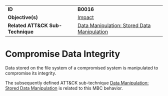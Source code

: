 |||
|---------|------------------------|
|**ID**|**B0016**|
|**Objective(s)**| [Impact](https://github.com/MBCProject/mbc-beta/tree/master/impact)|
|**Related ATT&CK Sub-Technique**|[Data Manipulation: Stored Data Manipulation](https://attack.mitre.org/techniques/T1565/001/)|


Compromise Data Integrity
=========================
Data stored on the file system of a compromised system is manipulated to compromise its integrity.

The subsequently defined ATT&CK sub-technique [Data Manipulation: Stored Data Manipulation](https://attack.mitre.org/techniques/T1565/001/) is related to this MBC behavior.
